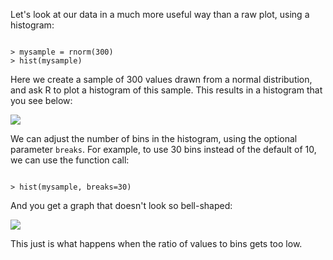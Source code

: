 Let's look at our data in a much more useful way than a raw plot, using a histogram:

```

> mysample = rnorm(300)
> hist(mysample)

```
Here we create a sample of 300 values drawn from a normal distribution, and ask R to plot a histogram of this sample.  This results in a histogram that you see below:

![](histogram_normal_300.png)

We can adjust the number of bins in the histogram, using the optional parameter `breaks`.   For example, to use 30 bins instead of the default of 10, we can use the function call:

```

> hist(mysample, breaks=30)

```

And you get a graph that doesn't look so bell-shaped:

![](histogram_normal_300_breaks_30.png)

This just is what happens when the ratio of values to bins gets too low.
